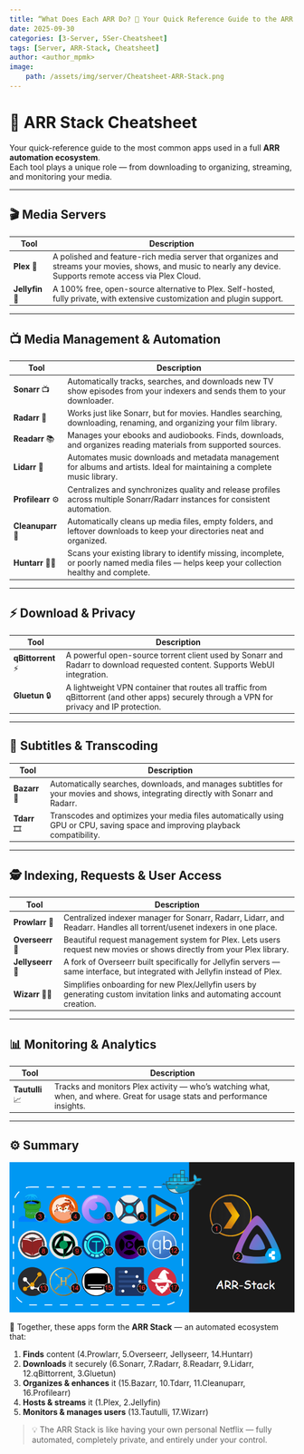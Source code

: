 ```yaml
---
title: “What Does Each ARR Do? 🤔 Your Quick Reference Guide to the ARR Stack”
date: 2025-09-30
categories: [3-Server, 5Ser-Cheatsheet]
tags: [Server, ARR-Stack, Cheatsheet]
author: <author_mpmk>
image:
    path: /assets/img/server/Cheatsheet-ARR-Stack.png
---
```


# 🧠 ARR Stack Cheatsheet

Your quick-reference guide to the most common apps used in a full **ARR automation ecosystem**.  
Each tool plays a unique role — from downloading to organizing, streaming, and monitoring your media.

---

## 🎬 Media Servers

| Tool | Description |
|------|--------------|
| **Plex** 💎 | A polished and feature-rich media server that organizes and streams your movies, shows, and music to nearly any device. Supports remote access via Plex Cloud. |
| **Jellyfin** 🐧 | A 100% free, open-source alternative to Plex. Self-hosted, fully private, with extensive customization and plugin support. |

---

## 📺 Media Management & Automation

| Tool | Description |
|------|--------------|
| **Sonarr** 📺 | Automatically tracks, searches, and downloads new TV show episodes from your indexers and sends them to your downloader. |
| **Radarr** 🎥 | Works just like Sonarr, but for movies. Handles searching, downloading, renaming, and organizing your film library. |
| **Readarr** 📚 | Manages your ebooks and audiobooks. Finds, downloads, and organizes reading materials from supported sources. |
| **Lidarr** 🎵 | Automates music downloads and metadata management for albums and artists. Ideal for maintaining a complete music library. |
| **Profilearr** ⚙️ | Centralizes and synchronizes quality and release profiles across multiple Sonarr/Radarr instances for consistent automation. |
| **Cleanuparr** 🧹 | Automatically cleans up media files, empty folders, and leftover downloads to keep your directories neat and organized. |
| **Huntarr** 🕵️‍♂️ | Scans your existing library to identify missing, incomplete, or poorly named media files — helps keep your collection healthy and complete. |

---

## ⚡ Download & Privacy

| Tool | Description |
|------|--------------|
| **qBittorrent** ⚡ | A powerful open-source torrent client used by Sonarr and Radarr to download requested content. Supports WebUI integration. |
| **Gluetun** 🔒 | A lightweight VPN container that routes all traffic from qBittorrent (and other apps) securely through a VPN for privacy and IP protection. |

---

## 💬 Subtitles & Transcoding

| Tool | Description |
|------|--------------|
| **Bazarr** 💬 | Automatically searches, downloads, and manages subtitles for your movies and shows, integrating directly with Sonarr and Radarr. |
| **Tdarr** 🎞️ | Transcodes and optimizes your media files automatically using GPU or CPU, saving space and improving playback compatibility. |

---

## 🕵️ Indexing, Requests & User Access

| Tool | Description |
|------|--------------|
| **Prowlarr** 🧭 | Centralized indexer manager for Sonarr, Radarr, Lidarr, and Readarr. Handles all torrent/usenet indexers in one place. |
| **Overseerr** 🍿 | Beautiful request management system for Plex. Lets users request new movies or shows directly from your Plex library. |
| **Jellyseerr** 🍿 | A fork of Overseerr built specifically for Jellyfin servers — same interface, but integrated with Jellyfin instead of Plex. |
| **Wizarr** 🧙‍♂️ | Simplifies onboarding for new Plex/Jellyfin users by generating custom invitation links and automating account creation. |

---

## 📊 Monitoring & Analytics

| Tool | Description |
|------|--------------|
| **Tautulli** 📈 | Tracks and monitors Plex activity — who’s watching what, when, and where. Great for usage stats and performance insights. |

---

## ⚙️ Summary

![test](assets/img/server/ARR-Stack-Cheatsheet-number.png)

🧩 Together, these apps form the **ARR Stack** — an automated ecosystem that:  
1. **Finds** content (4.Prowlarr, 5.Overseerr, Jellyseerr, 14.Huntarr)  
2. **Downloads** it securely (6.Sonarr, 7.Radarr, 8.Readarr, 9.Lidarr, 12.qBittorrent, 3.Gluetun)  
3. **Organizes & enhances** it (15.Bazarr, 10.Tdarr, 11.Cleanuparr, 16.Profilearr)  
4. **Hosts & streams** it (1.Plex, 2.Jellyfin)  
5. **Monitors & manages users** (13.Tautulli, 17.Wizarr)

> 💡 The ARR Stack is like having your own personal Netflix — fully automated, completely private, and entirely under your control.
